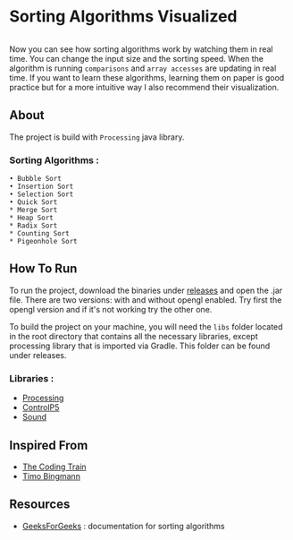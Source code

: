 # Sorting Algorithms Visualized

<img src="https://i.postimg.cc/0jmRWZLn/Capture.png" alt="">

Now you can see how sorting algorithms work by watching them in real time. You can change the input size and the 
sorting speed. When the algorithm is running `comparisons` and `array accesses` are updating in real time. 
If you want to learn these algorithms, learning them on paper is good practice but for a more intuitive way 
I also recommend their visualization.

## About

The project is build with `Processing` java library.

### Sorting Algorithms :
```
• Bubble Sort
• Insertion Sort
• Selection Sort
• Quick Sort
* Merge Sort
* Heap Sort
* Radix Sort
* Counting Sort
* Pigeonhole Sort
```
## How To Run

To run the project, download the binaries under [releases](https://github.com/StamateValentin/SortingAlgorithms/releases)
and open the .jar file. There are two versions: with and without opengl enabled. Try first the opengl version and if it's
not working try the other one.

To build the project on your machine, you will need the `libs` folder located in the root directory that contains
all the necessary libraries, except processing library that is imported via Gradle. This folder can be found under releases.

### Libraries :

* [Processing](https://processing.org)
* [ControlP5](http://www.sojamo.de/libraries/controlP5)
* [Sound](https://processing.org/reference/libraries/sound)

## Inspired From

* [The Coding Train](https://www.youtube.com/user/shiffman)
* [Timo Bingmann](https://www.youtube.com/watch?v=kPRA0W1kECg)

## Resources

* [GeeksForGeeks](https://www.geeksforgeeks.org) : documentation for sorting algorithms
